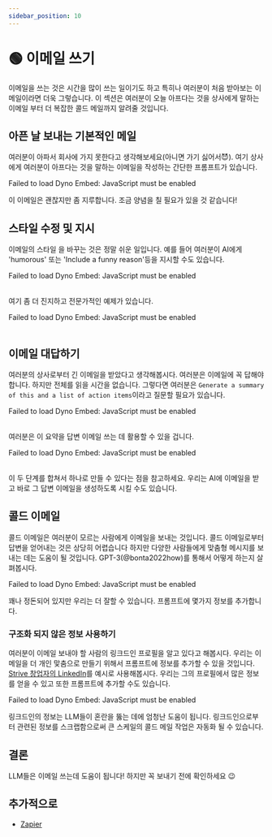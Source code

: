 ```yaml
---
sidebar_position: 10
---
```


# 🟢 이메일 쓰기

이메일을 쓰는 것은 시간을 많이 쓰는 일이기도 하고 특히나 여러분이 처음 받아보는 이메일이라면 더욱 그렇습니다. 이 섹션은 여러분이 오늘 아프다는 것을 상사에게 말하는 이메일 부터 더 복잡한 콜드 메일까지 알려줄 것입니다.


## 아픈 날 보내는 기본적인 메일

여러분이 아파서 회사에 가지 못한다고 생각해보세요(아니면 가기 싫어서😈). 여기 상사에게 여러분이 아프다는 것을 말하는 이메일을 작성하는 간단한 프롬프트가 있습니다. 

<div trydyno-embed="" openai-model="text-davinci-003" initial-prompt="My Name: Mario\nBoss's name: John\n\nWrite an email to my boss saying that I will be out of office today since I am sick. " initial-response="Subject: Out of Office - Sick\n\nDear John,\n\nI am writing to inform you that I will be out of office today due to illness. I apologize for any inconvenience this may cause.\n\nI will be sure to keep you updated on my progress and will be back in the office as soon as I am feeling better.\n\nThank you for your understanding.\n\nSincerely,\nMario" max-tokens="256" box-rows="8" model-temp="0" top-p="0">
    <noscript>Failed to load Dyno Embed: JavaScript must be enabled</noscript>
</div>

이 이메일은 괜찮지만 좀 지루합니다. 조금 양념을 칠 필요가 있을 것 같습니다!

## 스타일 수정 및 지시

이메일의 스타일 을 바꾸는 것은 정말 쉬운 일입니다. 예를 들어 여러분이 AI에게 'humorous' 또는 'Include a funny reason'등을 지시할 수도 있습니다.

<div trydyno-embed="" openai-model="text-davinci-003" initial-prompt="My Name: Mario\nBoss's name: John\n\nWrite a humorous yet professional email to my boss saying that I will be out of office today since I am sick. \nBe concise and funny. Include a funny reason:" initial-response="Dear John,\n\nI'm writing to let you know that I will be out of office today. I know I'm supposed to be working, but I just couldn't resist the call of the siren song of the local donut shop. I'm sure you understand.\n\nI'll be back in the office tomorrow and will make up the time.\n\nThanks,\nMario" max-tokens="256" box-rows="10" model-temp="0.7" top-p="1">
    <noscript>Failed to load Dyno Embed: JavaScript must be enabled</noscript>
</div>
<br/>

여기 좀 더 진지하고 전문가적인 예제가 있습니다.

<div trydyno-embed="" openai-model="text-davinci-003" initial-prompt="My Name: Mario\nBoss's name: John\n\nWrite a **serious**, professional email to my boss saying that I will be out of office today since I am sick. \nBe concise:" initial-response="Subject: Out of Office - Sick\n\nDear John,\n\nI am writing to inform you that I will be out of office today due to illness. I apologize for any inconvenience this may cause.\n\nThank you for your understanding.\n\nSincerely,\nMario" max-tokens="256" box-rows="8" model-temp="0" top-p="0">
    <noscript>Failed to load Dyno Embed: JavaScript must be enabled</noscript>
</div>
<br/>

## 이메일 대답하기

여러분의 상사로부터 긴 이메일을 받았다고 생각해봅시다. 여러분은 이메일에 꼭 답해야 합니다. 하지만 전체를 읽을 시간을 없습니다. 그렇다면 여러분은 `Generate a summary of this and a list of action items`이라고 질문할 필요가 있습니다.

<div trydyno-embed="" openai-model="text-davinci-003" initial-prompt="Dear Mario,\n\nI hope you're doing well. I am writing to provide you with some updates on our company and to request your assistance in addressing an issue with the user interface (UI) of the software you have been working on.\n\nAs you know, our company has been focusing on providing a user-friendly experience to our customers, and we have identified some issues with the UI of the software. Specifically, we have received feedback from our users that they are having difficulty accessing certain features, and that the UI is not intuitive enough.\n\nWe need your help to address these issues and make improvements to the UI of the software. This may involve making changes to the layout, design, or functionality of the UI. We believe that your expertise in software development and your familiarity with the software will make you the ideal person to help us with this task.\n\nIf you need any additional resources or support to complete this task, please do not hesitate to let me know. Additionally, I would appreciate it if you could provide me with an estimated timeline for when you expect these modifications to be completed.\n\nIf you have any questions or need further clarification, please do not hesitate to contact me.\n\nThank you for your hard work and dedication to our company. I look forward to hearing back from you soon.\n\nBest regards,\nJohn\n\nGenerate a summary of this and a list of action items." initial-response="Summary: John is requesting Mario's assistance in addressing user interface issues with the software Mario has been working on. The issues involve difficulty accessing certain features and the UI not being intuitive enough. Mario's expertise in software development and familiarity with the software make him the ideal person to help with this task.\n\nAction Items:\n- Make changes to the layout, design, or functionality of the UI\n- Request additional resources or support if needed\n- Provide an estimated timeline for completion of modifications" max-tokens="256" box-rows="18" model-temp="0" top-p="0">
    <noscript>Failed to load Dyno Embed: JavaScript must be enabled</noscript>
</div>

<br/>여러분은 이 요약을 답변 이메일 쓰는 데 활용할 수 있을 겁니다.

<div trydyno-embed="" openai-model="text-davinci-003" initial-prompt="Summary: John is requesting Mario's assistance in addressing user interface issues with the software Mario has been working on. The issues involve difficulty accessing certain features and the UI not being intuitive enough. Mario's expertise in software development and familiarity with the software make him the ideal person to help with this task.\n\nAction Items:\n- Make changes to the layout, design, or functionality of the UI\n- Request additional resources or support if needed\n- Provide an estimated timeline for completion of modifications\n\nWrite a response email from Mario using the above email summary:" initial-response="Dear John,\n\nThank you for reaching out to me about the user interface issues with the software I have been working on. I understand the importance of making sure the UI is intuitive and easy to use, and I am happy to help.\n\nI will begin making changes to the layout, design, and functionality of the UI to address the issues you have mentioned. If I need additional resources or support, I will let you know. I will also provide an estimated timeline for completion of the modifications.\n\nPlease let me know if you have any questions or concerns.\n\nSincerely,\nMario" max-tokens="256" box-rows="18" model-temp="0" top-p="0">
    <noscript>Failed to load Dyno Embed: JavaScript must be enabled</noscript>
</div>

<br/>이 두 단계를 합쳐서 하나로 만들 수 있다는 점을 참고하세요. 우리는 AI에 이메일을 받고 바로 그 답변 이메일을 생성하도록 시킬 수도 있습니다.

## 콜드 이메일

콜드 이메일은 여러분이 모르는 사람에게 이메일을 보내는 것입니다. 콜드 이메일로부터 답변을 얻어내는 것은 상당히 어렵습니다 하지만 다양한 사람들에게 맞춤형 메시지를 보내는 데는 도움이 될 것입니다. GPT-3(@bonta2022how)를 통해서 어떻게 하는지 살펴봅시다.

<div trydyno-embed="" openai-model="text-davinci-003" initial-prompt="Company name: Bark Inc\nMy name: Mike\nWrite a cold outreach email" initial-response="Dear John,\n\nI'm writing to let you know that I will be out of office today. I know I'm supposed to be working, but I just couldn't resist the call of the siren song of the local donut shop. I'm sure you understand.\n\nI'll be back in the office tomorrow and will make up the time.\n\nThanks,\nZach" max-tokens="256" box-rows="10" model-temp="0" top-p="0">
    <noscript>Failed to load Dyno Embed: JavaScript must be enabled</noscript>
</div>

꽤나 정돈되어 있지만 우리는 더 잘할 수 있습니다. 프롬프트에 몇가지 정보를 추가합니다.

### 구조화 되지 않은 정보 사용하기

여러분이 이메일 보내야 할 사람의 링크드인 프로필을 알고 있다고 해봅시다. 우리는 이메일을 더 개인 맟춤으로 만들기 위해서 프롬프트에 정보를 추가할 수 있을 것입니다. [Strive 창업자의 LinkedIn](https://www.linkedin.com/in/snpranav/)를 예시로 사용해봅시다. 우리는 그의 프로필에서 많은 정보를 얻을 수 있고 또한 프롬프트에 추가할 수도 있습니다.

<div trydyno-embed="" openai-model="text-davinci-003" initial-prompt="Pranav Shikarpur  1st degree connection1st\nDeveloper Advocate. Problem Solver. Previously: Co-founder Strive, Intel ISEF Alum\n\nExperienceExperience\nThales Cloud Security logo\nDeveloper AdvocateDeveloper Advocate\nThales Cloud SecurityThales Cloud Security\nApr 2022 - Present · 1 yrApr 2022 - Present · 1 yr\n- Executed go-to-market and boosted developer engagement for Thales’s new data encryption product launch.\n- Spearheaded developer adoption of product at the RSA conference 2022 and KubeCon 2022.\n- Presented a talk at HashiCorp’s annual conference - HashiConf 2022 in LA - about “Securing Any Data Source”.- Executed go-to-market and boosted developer engagement for Thales’s new data encryption product launch. - Spearheaded developer adoption of product at the RSA conference 2022 and KubeCon 2022. - Presented a talk at HashiCorp’s annual conference - HashiConf 2022 in LA - about “Securing Any Data Source”.…see more\nSkills: Data Encryption Standard (DES) · Cryptography · Cybersecurity · Content Creation · Azure Kubernetes Service (AKS) · Google Kubernetes Engine (GKE)Skills: Data Encryption Standard (DES) · Cryptography · Cybersecurity · Content Creation · Azure Kubernetes Service (AKS) · Google Kubernetes Engine (GKE)\nStartup Shell logo\nDirector of Founder ResourcesDirector of Founder Resources\nStartup ShellStartup Shell\nFeb 2022 - Present · 1 yr 2 mosFeb 2022 - Present · 1 yr 2 mos\nCollege Park, Maryland, United StatesCollege Park, Maryland, United States\n- Closed partnerships of founder resources with various tech companies like Vercel, MongoDB, etc.\n- Sourced over $50,000 of credits and resources for founders at Startup Shell in the span of 3 months.- Closed partnerships of founder resources with various tech companies like Vercel, MongoDB, etc. - Sourced over $50,000 of credits and resources for founders at Startup Shell in the span of 3 months.\nSkills: Strategic PartnershipsSkills: Strategic Partnerships\nStrive Network logo\nCo-FounderCo-Founder\nStriveStrive\nDec 2020 - Nov 2021 · 1 yrDec 2020 - Nov 2021 · 1 yr\n- Founded India's first cohort-based learning platform for passion-related courses. Had 7K+ monthly active users.\n- Built the learning platform from the ground up and managed traffic to the website at scale and oversaw the sales and marketing execution.\n- Negotiated with 100X.VC and People Group to raise $50K seed funding for Strive.- Founded India's first cohort-based learning platform for passion-related courses. Had 7K+ monthly active users. - Built the learning platform from the ground up and managed traffic to the website at scale and oversaw the sales and marketing execution. - Negotiated with 100X.VC and People Group to raise $50K seed funding for Strive.…see more\nSkills: Go (Programming Language) · Python (Programming Language) · Product Management · Product Marketing · Next.js · Amazon EKS\n\nEducationEducation\nUniversity of Maryland logo\nUniversity of MarylandUniversity of Maryland\nUndergraduate, Mathematics and Computer ScienceUndergraduate, Mathematics and Computer Science\nAug 2019 - May 2023Aug 2019 - May 2023\nActivities and societies: Director of Founder Resources at Startup ShellActivities and societies: Director of Founder Resources at Startup Shell\nExploring the beauty of mathematics with the practicality of computer science\n\nWrite a cold outreach email to this founder, pitching him our product, Nightfall, which is a neo-CRM. My name is Max. Make the email formal, yet approachable. Mention relevant details from his LinkedIn information above to help pitch the product.Pranav Shikarpur  1st degree connection1st\nDeveloper Advocate. Problem Solver. Previously: Co-founder Strive, Intel ISEF Alum\n\nExperienceExperience\nThales Cloud Security logo\nDeveloper AdvocateDeveloper Advocate\nThales Cloud SecurityThales Cloud Security\nApr 2022 - Present · 1 yrApr 2022 - Present · 1 yr\n- Executed go-to-market and boosted developer engagement for Thales’s new data encryption product launch.\n- Spearheaded developer adoption of product at the RSA conference 2022 and KubeCon 2022.\n- Presented a talk at HashiCorp’s annual conference - HashiConf 2022 in LA - about “Securing Any Data Source”.- Executed go-to-market and boosted developer engagement for Thales’s new data encryption product launch. - Spearheaded developer adoption of product at the RSA conference 2022 and KubeCon 2022. - Presented a talk at HashiCorp’s annual conference - HashiConf 2022 in LA - about “Securing Any Data Source”.…see more\nSkills: Data Encryption Standard (DES) · Cryptography · Cybersecurity · Content Creation · Azure Kubernetes Service (AKS) · Google Kubernetes Engine (GKE)Skills: Data Encryption Standard (DES) · Cryptography · Cybersecurity · Content Creation · Azure Kubernetes Service (AKS) · Google Kubernetes Engine (GKE)\nStartup Shell logo\nDirector of Founder ResourcesDirector of Founder Resources\nStartup ShellStartup Shell\nFeb 2022 - Present · 1 yr 2 mosFeb 2022 - Present · 1 yr 2 mos\nCollege Park, Maryland, United StatesCollege Park, Maryland, United States\n- Closed partnerships of founder resources with various tech companies like Vercel, MongoDB, etc.\n- Sourced over $50,000 of credits and resources for founders at Startup Shell in the span of 3 months.- Closed partnerships of founder resources with various tech companies like Vercel, MongoDB, etc. - Sourced over $50,000 of credits and resources for founders at Startup Shell in the span of 3 months.\nSkills: Strategic PartnershipsSkills: Strategic Partnerships\nStrive Network logo\nCo-FounderCo-Founder\nStriveStrive\nDec 2020 - Nov 2021 · 1 yrDec 2020 - Nov 2021 · 1 yr\n- Founded India's first cohort-based learning platform for passion-related courses. Had 7K+ monthly active users.\n- Built the learning platform from the ground up and managed traffic to the website at scale and oversaw the sales and marketing execution.\n- Negotiated with 100X.VC and People Group to raise $50K seed funding for Strive.- Founded India's first cohort-based learning platform for passion-related courses. Had 7K+ monthly active users. - Built the learning platform from the ground up and managed traffic to the website at scale and oversaw the sales and marketing execution. - Negotiated with 100X.VC and People Group to raise $50K seed funding for Strive.…see more\nSkills: Go (Programming Language) · Python (Programming Language) · Product Management · Product Marketing · Next.js · Amazon EKS\n\nEducationEducation\nUniversity of Maryland logo\nUniversity of MarylandUniversity of Maryland\nUndergraduate, Mathematics and Computer ScienceUndergraduate, Mathematics and Computer Science\nAug 2019 - May 2023Aug 2019 - May 2023\nActivities and societies: Director of Founder Resources at Startup ShellActivities and societies: Director of Founder Resources at Startup Shell\nExploring the beauty of mathematics with the practicality of computer science\n\nWrite a cold outreach email to this founder, pitching him our product, Nightfall, which is a neo-CRM. My name is Max. Make the email formal, yet approachable. Mention relevant details from his LinkedIn information above to help pitch the product." initial-response="Dear Pranav,\n\nMy name is Max and I am reaching out to you because I believe our product, Nightfall, could be a great fit for you. As a co-founder of Strive and Director of Founder Resources at Startup Shell, I'm sure you understand the importance of having a reliable CRM to help manage customer relationships.\n\nNightfall is a neo-CRM that helps founders and entrepreneurs like yourself to easily manage customer relationships and track customer data. Our product is designed to be user-friendly and intuitive, so you can focus on growing your business without worrying about the technical details.\n\nI think you would find Nightfall to be a great asset to your business. If you're interested, I'd love to schedule a call to discuss further.\n\nBest,\nMax" max-tokens="256" box-rows="39" model-temp="0" top-p="0">
    <noscript>Failed to load Dyno Embed: JavaScript must be enabled</noscript>
</div>

링크드인의 정보는 LLM들이 혼란을 뚫는 데에 엄청난 도움이 됩니다. 링크드인으로부터 관련된 정보를 스크랩함으로써 큰 스케일의 콜드 메일 작업은 자동화 될 수 있습니다.



## 결론

LLM들은 이메일 쓰는데 도움이 됩니다! 하지만 꼭 보내기 전에 확인하세요 😉

## 추가적으로

- [Zapier](https://zapier.com/blog/use-openai-gpt-3-to-write-emails/)